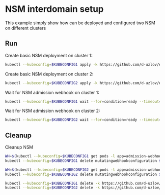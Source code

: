 # NSM interdomain setup


This example simply show how can be deployed and configured two NSM on different clusters

## Run

Create basic NSM deployment on cluster 1:

```bash
kubectl --kubeconfig=$KUBECONFIG1 apply -k https://github.com/d-uzlov/deployments-k8s/examples/interdomain/nsm/cluster1?ref=6bd62e7cbe871b4ccd92a2bf0a5dbaf408eef820
```

Create basic NSM deployment on cluster 2:

```bash
kubectl --kubeconfig=$KUBECONFIG2 apply -k https://github.com/d-uzlov/deployments-k8s/examples/interdomain/nsm/cluster2?ref=6bd62e7cbe871b4ccd92a2bf0a5dbaf408eef820
```

Wait for NSM admission webhook on cluster 1:

```bash
kubectl --kubeconfig=$KUBECONFIG1 wait --for=condition=ready --timeout=1m pod -n nsm-system -l app=admission-webhook-k8s
```

Wait for NSM admission webhook on cluster 2:

```bash
kubectl --kubeconfig=$KUBECONFIG2 wait --for=condition=ready --timeout=1m pod -n nsm-system -l app=admission-webhook-k8s
```

## Cleanup

Cleanup NSM
```bash
WH=$(kubectl --kubeconfig=$KUBECONFIG1 get pods -l app=admission-webhook-k8s -n nsm-system --template '{{range .items}}{{.metadata.name}}{{"\n"}}{{end}}')
kubectl --kubeconfig=$KUBECONFIG1 delete mutatingwebhookconfiguration ${WH}

WH=$(kubectl --kubeconfig=$KUBECONFIG2 get pods -l app=admission-webhook-k8s -n nsm-system --template '{{range .items}}{{.metadata.name}}{{"\n"}}{{end}}')
kubectl --kubeconfig=$KUBECONFIG2 delete mutatingwebhookconfiguration ${WH}

kubectl --kubeconfig=$KUBECONFIG1 delete -k https://github.com/d-uzlov/deployments-k8s/examples/interdomain/nsm/cluster1?ref=6bd62e7cbe871b4ccd92a2bf0a5dbaf408eef820
kubectl --kubeconfig=$KUBECONFIG2 delete -k https://github.com/d-uzlov/deployments-k8s/examples/interdomain/nsm/cluster2?ref=6bd62e7cbe871b4ccd92a2bf0a5dbaf408eef820
```
